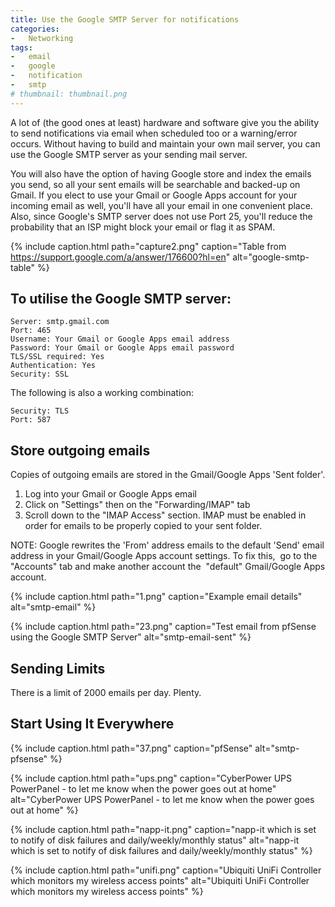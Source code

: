 ```yaml
---
title: Use the Google SMTP Server for notifications
categories:
-   Networking
tags:
-   email
-   google
-   notification
-   smtp
# thumbnail: thumbnail.png
---
```


A lot of (the good ones at least) hardware and software give you the ability to send notifications via email when scheduled too or a warning/error occurs. Without having to build and maintain your own mail server, you can use the Google SMTP server as your sending mail server.

<!-- more -->

You will also have the option of having Google store and index the emails you send, so all your sent emails will be searchable and backed-up on Gmail. If you elect to use your Gmail or Google Apps account for your incoming email as well, you'll have all your email in one convenient place. Also, since Google's SMTP server does not use Port 25, you'll reduce the probability that an ISP might block your email or flag it as SPAM.

{% include caption.html path="capture2.png" caption="Table from https://support.google.com/a/answer/176600?hl=en" alt="google-smtp-table" %}

## To utilise the Google SMTP server:

```config
Server: smtp.gmail.com
Port: 465
Username: Your Gmail or Google Apps email address
Password: Your Gmail or Google Apps email password
TLS/SSL required: Yes
Authentication: Yes
Security: SSL
```

The following is also a working combination:

```config
Security: TLS
Port: 587
```

## Store outgoing emails

Copies of outgoing emails are stored in the Gmail/Google Apps 'Sent folder'.

1.  Log into your Gmail or Google Apps email
2.  Click on "Settings" then on the "Forwarding/IMAP" tab
3.  Scroll down to the "IMAP Access" section. IMAP must be enabled in order for emails to be properly copied to your sent folder.

NOTE: Google rewrites the 'From' address emails to the default 'Send' email address in your Gmail/Google Apps account settings. To fix this,  go to the "Accounts" tab and make another account the  "default" Gmail/Google Apps account.

{% include caption.html path="1.png" caption="Example email details" alt="smtp-email" %}

{% include caption.html path="23.png" caption="Test email from pfSense using the Google SMTP Server" alt="smtp-email-sent" %}

## Sending Limits
There is a limit of 2000 emails per day. Plenty.

## Start Using It Everywhere
{% include caption.html path="37.png" caption="pfSense" alt="smtp-pfsense" %}

{% include caption.html path="ups.png" caption="CyberPower UPS PowerPanel - to let me know when the power goes out at home" alt="CyberPower UPS PowerPanel - to let me know when the power goes out at home" %}

{% include caption.html path="napp-it.png" caption="napp-it which is set to notify of disk failures and daily/weekly/monthly status" alt="napp-it which is set to notify of disk failures and daily/weekly/monthly status" %}

{% include caption.html path="unifi.png" caption="Ubiquiti UniFi Controller which monitors my wireless access points" alt="Ubiquiti UniFi Controller which monitors my wireless access points" %}
